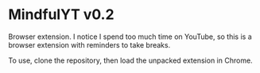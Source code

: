 # MindfulYT v0.2
Browser extension. I notice I spend too much time on YouTube, so this is a browser extension with reminders to take breaks. 

To use, clone the repository, then load the unpacked extension in Chrome.

